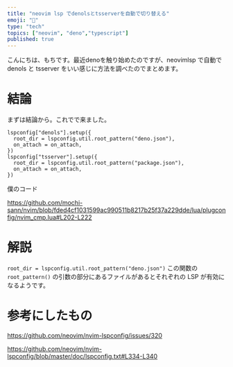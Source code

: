 ```yaml
---
title: "neovim lsp でdenolsとtsserverを自動で切り替える"
emoji: "🦕"
type: "tech" 
topics: ["neovim", "deno","typescript"]
published: true 
---
```


こんにちは、もちです。最近denoを触り始めたのですが、neovimlsp で自動で denols と tsserver をいい感じに方法を調べたのでまとめます。

# 結論

まずは結論から。これでで来ました。

```nvim_cmp.lua:lua
lspconfig["denols"].setup({
  root_dir = lspconfig.util.root_pattern("deno.json"),
  on_attach = on_attach,
})
lspconfig["tsserver"].setup({
  root_dir = lspconfig.util.root_pattern("package.json"),
  on_attach = on_attach,
})
```
僕のコード

https://github.com/mochi-sann/nvim/blob/fded4cf1031599ac990511b8217b25f37a229dde/lua/plugconfig/nvim_cmp.lua#L202-L222

# 解説

`root_dir = lspconfig.util.root_pattern("deno.json")` この関数の `root_pattern()` の引数の部分にあるファイルがあるとそれぞれの LSP が有効になるようです。

# 参考にしたもの

https://github.com/neovim/nvim-lspconfig/issues/320

https://github.com/neovim/nvim-lspconfig/blob/master/doc/lspconfig.txt#L334-L340
